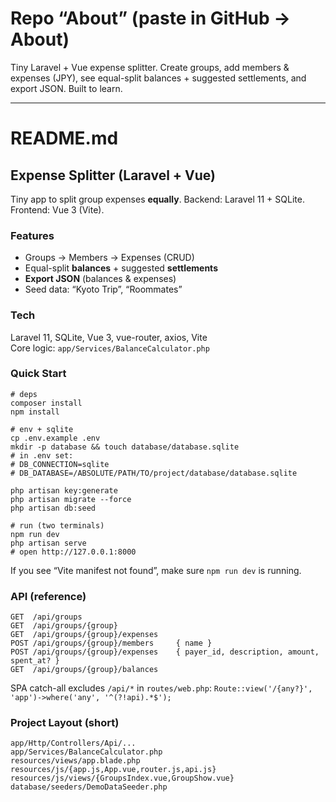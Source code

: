 # Repo “About” (paste in GitHub → About)
Tiny Laravel + Vue expense splitter. Create groups, add members & expenses (JPY), see equal-split balances + suggested settlements, and export JSON. Built to learn.

---

# README.md

## Expense Splitter (Laravel + Vue)
Tiny app to split group expenses **equally**. Backend: Laravel 11 + SQLite. Frontend: Vue 3 (Vite). 

### Features
- Groups → Members → Expenses (CRUD)
- Equal-split **balances** + suggested **settlements**
- **Export JSON** (balances & expenses)
- Seed data: “Kyoto Trip”, “Roommates”

### Tech
Laravel 11, SQLite, Vue 3, vue-router, axios, Vite  
Core logic: `app/Services/BalanceCalculator.php`

### Quick Start
    # deps
    composer install
    npm install

    # env + sqlite
    cp .env.example .env
    mkdir -p database && touch database/database.sqlite
    # in .env set:
    # DB_CONNECTION=sqlite
    # DB_DATABASE=/ABSOLUTE/PATH/TO/project/database/database.sqlite

    php artisan key:generate
    php artisan migrate --force
    php artisan db:seed

    # run (two terminals)
    npm run dev
    php artisan serve
    # open http://127.0.0.1:8000

If you see “Vite manifest not found”, make sure `npm run dev` is running.

### API (reference)
    GET  /api/groups
    GET  /api/groups/{group}
    GET  /api/groups/{group}/expenses
    POST /api/groups/{group}/members     { name }
    POST /api/groups/{group}/expenses    { payer_id, description, amount, spent_at? }
    GET  /api/groups/{group}/balances

SPA catch-all excludes `/api/*` in `routes/web.php`:
`Route::view('/{any?}', 'app')->where('any', '^(?!api).*$');`

### Project Layout (short)
    app/Http/Controllers/Api/...
    app/Services/BalanceCalculator.php
    resources/views/app.blade.php
    resources/js/{app.js,App.vue,router.js,api.js}
    resources/js/views/{GroupsIndex.vue,GroupShow.vue}
    database/seeders/DemoDataSeeder.php
